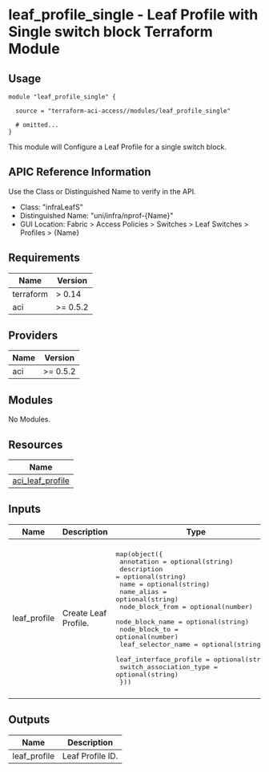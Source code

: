 # leaf_profile_single - Leaf Profile with Single switch block Terraform Module

## Usage

```hcl
module "leaf_profile_single" {

  source = "terraform-aci-access//modules/leaf_profile_single"

  # omitted...
}
```

This module will Configure a Leaf Profile for a single switch block.

## APIC Reference Information

Use the Class or Distinguished Name to verify in the API.

* Class: "infraLeafS"
* Distinguished Name: "uni/infra/nprof-{Name}"
* GUI Location: Fabric > Access Policies > Switches > Leaf Switches > Profiles > {Name}

<!-- BEGINNING OF PRE-COMMIT-TERRAFORM DOCS HOOK -->
## Requirements

| Name | Version |
|------|---------|
| terraform | > 0.14 |
| aci | >= 0.5.2 |

## Providers

| Name | Version |
|------|---------|
| aci | >= 0.5.2 |

## Modules

No Modules.

## Resources

| Name |
|------|
| [aci_leaf_profile](https://registry.terraform.io/providers/ciscodevnet/aci/0.5.2/docs/resources/leaf_profile) |

## Inputs

| Name | Description | Type | Default | Required |
|------|-------------|------|---------|:--------:|
| leaf\_profile | Create Leaf Profile. | <pre>map(object({<br>    annotation              = optional(string)<br>    description             = optional(string)<br>    name                    = optional(string)<br>    name_alias              = optional(string)<br>    node_block_from         = optional(number)<br>    node_block_name         = optional(string)<br>    node_block_to           = optional(number)<br>    leaf_selector_name      = optional(string)<br>    leaf_interface_profile  = optional(string)<br>    switch_association_type = optional(string)<br>  }))</pre> | <pre>{<br>  "default": {<br>    "annotation": "",<br>    "description": "",<br>    "leaf_interface_profile": "",<br>    "leaf_selector_name": "leaf201",<br>    "name": "default",<br>    "name_alias": "",<br>    "node_block_from": 201,<br>    "node_block_name": "blk1",<br>    "node_block_to": 201,<br>    "switch_association_type": "range"<br>  }<br>}</pre> | no |

## Outputs

| Name | Description |
|------|-------------|
| leaf\_profile | Leaf Profile ID. |
<!-- END OF PRE-COMMIT-TERRAFORM DOCS HOOK -->
